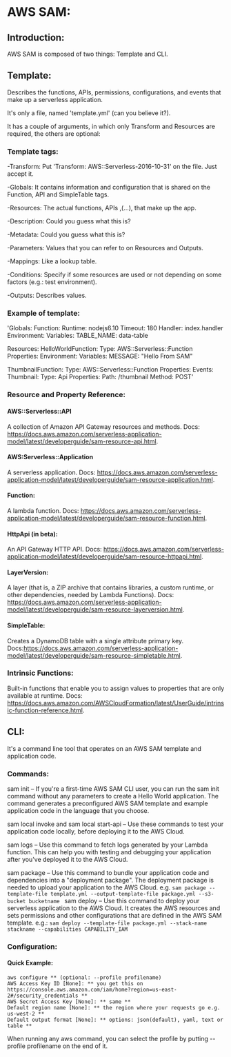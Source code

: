 # AWS SAM:
## Introduction:
AWS SAM is composed of two things: Template and CLI.

## Template:
Describes the functions, APIs, permissions, configurations, and events that make up a serverless application.

It's only a file, named 'template.yml' (can you believe it?).

It has a couple of arguments, in which only Transform and Resources are required, the others
are optional:
### Template tags:
-Transform: Put 'Transform: AWS::Serverless-2016-10-31' on the file. Just accept it.

-Globals: It contains information and configuration that is shared on the Function, API and SimpleTable tags.

-Resources: The actual functions, APIs ,(...), that make up the app.

-Description: Could you guess what this is?

-Metadata: Could you guess what this is?

-Parameters: Values that you can refer to on Resources and Outputs.

-Mappings: Like a lookup table.

-Conditions: Specify if some resources are used or not depending on some factors (e.g.: test environment).

-Outputs: Describes values.

### Example of template:
'Globals:
  Function:
    Runtime: nodejs6.10
    Timeout: 180
    Handler: index.handler
    Environment:
      Variables:
        TABLE_NAME: data-table

Resources:
  HelloWorldFunction:
    Type: AWS::Serverless::Function
    Properties:
      Environment:
        Variables:
          MESSAGE: "Hello From SAM"

  ThumbnailFunction:
    Type: AWS::Serverless::Function
    Properties:
      Events:
        Thumbnail:
          Type: Api
          Properties:
            Path: /thumbnail
            Method: POST'

### Resource and Property Reference:
#### AWS::Serverless::API
A collection of Amazon API Gateway resources and methods.
Docs: https://docs.aws.amazon.com/serverless-application-model/latest/developerguide/sam-resource-api.html.

#### AWS:Serverless::Application
A serverless application.
Docs: https://docs.aws.amazon.com/serverless-application-model/latest/developerguide/sam-resource-application.html.

#### Function:
A lambda function.
Docs: https://docs.aws.amazon.com/serverless-application-model/latest/developerguide/sam-resource-function.html.

#### HttpApi (in beta):
An API Gateway HTTP API.
Docs: https://docs.aws.amazon.com/serverless-application-model/latest/developerguide/sam-resource-httpapi.html.

#### LayerVersion:
A layer (that is, a ZIP archive that contains libraries, a custom runtime, or other dependencies, needed by Lambda Functions).
Docs: https://docs.aws.amazon.com/serverless-application-model/latest/developerguide/sam-resource-layerversion.html.

#### SimpleTable:
Creates a DynamoDB table with a single attribute primary key.
Docs:https://docs.aws.amazon.com/serverless-application-model/latest/developerguide/sam-resource-simpletable.html.

### Intrinsic Functions:
Built-in functions that enable you to assign values to properties that are only available at runtime.
Docs: https://docs.aws.amazon.com/AWSCloudFormation/latest/UserGuide/intrinsic-function-reference.html.

## CLI:
It's a command line tool that operates on an AWS SAM template and application code.

### Commands:
sam init – If you're a first-time AWS SAM CLI user, you can run the sam init command without any parameters to create a Hello World application. The command generates a preconfigured AWS SAM template and example application code in the language that you choose.

sam local invoke and sam local start-api – Use these commands to test your application code locally, before deploying it to the AWS Cloud.

sam logs – Use this command to fetch logs generated by your Lambda function. This can help you with testing and debugging your application after you've deployed it to the AWS Cloud.

sam package – Use this command to bundle your application code and dependencies into a "deployment package". The deployment package is needed to upload your application to the AWS Cloud.
e.g. ``` sam package
--template-file template.yml
--output-template-file package.yml
--s3-bucket bucketname  ```
sam deploy – Use this command to deploy your serverless application to the AWS Cloud. It creates the AWS resources and sets permissions and other configurations that are defined in the AWS SAM template.
e.g.: ``` sam deploy
--template-file package.yml
--stack-name stackname
--capabilities CAPABILITY_IAM ```

### Configuration:
#### Quick Example:
```
aws configure ** (optional: --profile profilename)
AWS Access Key ID [None]: ** you get this on  https://console.aws.amazon.com/iam/home?region=us-east-2#/security_credentials **
AWS Secret Access Key [None]: ** same **
Default region name [None]: ** the region where your requests go e.g. us-west-2 **
Default output format [None]: ** options: json(default), yaml, text or table **
```

When running any aws command, you can select the profile by putting --profile profilename on the end of it.

